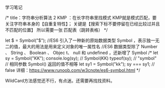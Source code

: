 学习笔记

/* title：字符串分析算法
2 KMP ：在长字符串里找模式
KMP就是模式匹配，要关注字符串本身的【自重复特性】；
关键是【搜索下标不要停留在已经比较过并且不匹配的位置】
所以需要一张 匹配表（跳转表格）
*/



let $ = Symbol("$");
//ES6 引入了一种新的原始数据类型 Symbol ，表示独一无二的值，最大的用法是用来定义对象的唯一属性名
//ES6 数据类型除了 Number 、 String 、 Boolean 、 Objec t、 null 和 undefined ，还新增了 Symbol
/*
let sy = Symbol("KK");
console.log(sy);   // Symbol(KK)
typeof(sy);        // "symbol"
// 相同参数 Symbol() 返回的值不相等
let sy1 = Symbol("kk"); 
sy === sy1;       // false
详细：https://www.runoob.com/w3cnote/es6-symbol.html
*/

WildCard方法感觉还不行，有点迷。还需要再找找资料。
